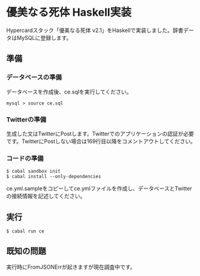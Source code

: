 # 優美なる死体 Haskell実装

Hypercardスタック「優美なる死体 v2.1」をHaskellで実装しました。辞書データはMySQLに登録します。

## 準備

### データベースの準備

データベースを作成後、ce.sqlを実行してください。

~~~~
mysql > source ce.sql
~~~~

### Twitterの準備

生成した文はTwitterにPostします。Twitterでのアプリケーションの認証が必要です。TwitterにPostしない場合は169行目以降をコメントアウトしてください。

### コードの準備

~~~~
$ cabal sandbox init
$ cabal install --only-dependencies
~~~~

ce.yml.sampleをコピーしてce.ymlファイルを作成し、データベースとTwitterの接続情報を記述してください。

## 実行

~~~~
$ cabal run ce
~~~~

## 既知の問題

実行時にFromJSONErrが起きますが現在調査中です。
